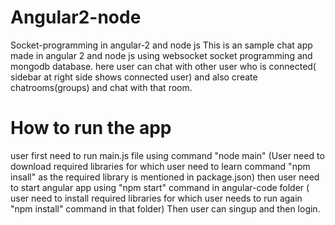 # Angular2-node
Socket-programming in angular-2 and node js
This is an sample chat app made in angular 2 and node js using websocket socket programming and mongodb database.
here user can chat with other user who is connected( sidebar at right side shows connected user) and also create chatrooms(groups) and chat with that room.


# How to run the app
user first need to run main.js file using command "node main" (User need to download required libraries for which user need to learn command "npm insall" as the required library is mentioned in package.json)
then user need to start angular app using "npm start" command in angular-code folder ( user need to install required libraries for which user needs to run again "npm install" command in that folder)
Then user can singup and then login.

